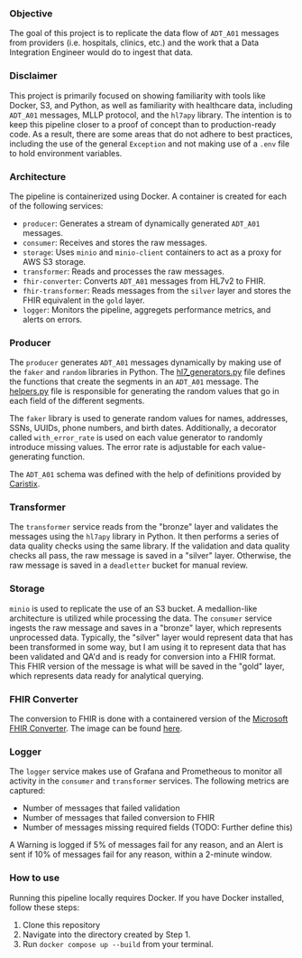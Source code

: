 ### Objective

The goal of this project is to replicate the data flow of `ADT_A01` messages from providers (i.e. hospitals, clinics, etc.) and the work that a Data Integration Engineer would do to ingest that data.

### Disclaimer

This project is primarily focused on showing familiarity with tools like Docker, S3, and Python, as well as familiarity with healthcare data, including `ADT_A01` messages, MLLP protocol, and the `hl7apy` library. The intention is to keep this pipeline closer to a proof of concept than to production-ready code. As a result, there are some areas that do not adhere to best practices, including the use of the general `Exception` and not making use of a `.env` file to hold environment variables. 

### Architecture

The pipeline is containerized using Docker. A container is created for each of the following services:
- `producer`: Generates a stream of dynamically generated `ADT_A01` messages.  
- `consumer`: Receives and stores the raw messages.
- `storage`: Uses `minio` and `minio-client` containers to act as a proxy for AWS S3 storage.
- `transformer`: Reads and processes the raw messages.  
- `fhir-converter`: Converts `ADT_A01` messages from HL7v2 to FHIR.  
- `fhir-transformer`: Reads messages from the `silver` layer and stores the FHIR equivalent in the `gold` layer.  
- `logger`: Monitors the pipeline, aggregets performance metrics, and alerts on errors.

### Producer

The `producer` generates `ADT_A01` messages dynamically by making use of the `faker` and `random` libraries in Python. The [hl7_generators.py](https://github.com/bryanbritten/hl7-integration/blob/main/docker/producer/hl7_generators.py) file defines the functions that create the segments in an `ADT_A01` message. The [helpers.py](https://github.com/bryanbritten/hl7-integration/blob/main/docker/producer/helpers.py) file is responsible for generating the random values that go in each field of the different segments. 

The `faker` library is used to generate random values for names, addresses, SSNs, UUIDs, phone numbers, and birth dates. Additionally, a decorator called `with_error_rate` is used on each value generator to randomly introduce missing values. The error rate is adjustable for each value-generating function.

The `ADT_A01` schema was defined with the help of definitions provided by [Caristix](https://hl7-definition.caristix.com/v2/HL7v2.5/Segments). 

### Transformer

The `transformer` service reads from the "bronze" layer and validates the messages using the `hl7apy` library in Python. It then performs a series of data quality checks using the same library. If the validation and data quality checks all pass, the raw message is saved in a "silver" layer. Otherwise, the raw message is saved in a `deadletter` bucket for manual review. 

### Storage

`minio` is used to replicate the use of an S3 bucket. A medallion-like architecture is utilized while processing the data. The `consumer` service ingests the raw message and saves in a "bronze" layer, which represents unprocessed data. Typically, the "silver" layer would represent data that has been transformed in some way, but I am using it to represent data that has been validated and QA'd and is ready for conversion into a FHIR format. This FHIR version of the message is what will be saved in the "gold" layer, which represents data ready for analytical querying.

### FHIR Converter

The conversion to FHIR is done with a containered version of the [Microsoft FHIR Converter](https://github.com/microsoft/FHIR-Converter). The image can be found [here](https://hub.docker.com/r/microsoft/healthcareapis-fhir-converter).

### Logger

The `logger` service makes use of Grafana and Prometheous to monitor all activity in the `consumer` and `transformer` services. The following metrics are captured:
- Number of messages that failed validation  
- Number of messages that failed conversion to FHIR  
- Number of messages missing required fields (TODO: Further define this)  

A Warning is logged if 5% of messages fail for any reason, and an Alert is sent if 10% of messages fail for any reason, within a 2-minute window.

### How to use

Running this pipeline locally requires Docker. If you have Docker installed, follow these steps:
1. Clone this repository  
2. Navigate into the directory created by Step 1.  
3. Run `docker compose up --build` from your terminal.  

